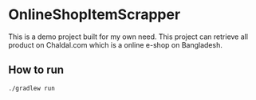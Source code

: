 # OnlineShopItemScrapper
This is a demo project built for my own need. This project can retrieve all product on Chaldal.com which is a online e-shop on Bangladesh.

## How to run

```bash
./gradlew run
```
